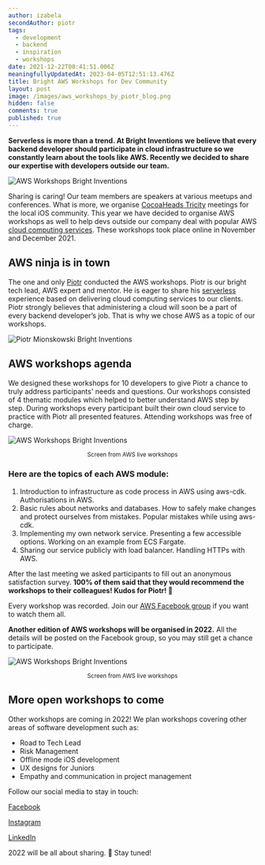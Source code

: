 ```yaml
---
author: izabela
secondAuthor: piotr
tags:
  - development
  - backend
  - inspiration
  - workshops
date: 2021-12-22T08:41:51.006Z
meaningfullyUpdatedAt: 2023-04-05T12:51:13.476Z
title: Bright AWS Workshops for Dev Community
layout: post
image: /images/aws_workshops_by_piotr_blog.png
hidden: false
comments: true
published: true
---
```

**Serverless is more than a trend. At Bright Inventions we believe that every backend developer should participate in cloud infrastructure so we constantly learn about the tools like AWS. Recently we decided to share our expertise with developers outside our team.**

![AWS Workshops Bright Inventions](/images/aws_workshops_by_piotr_blog.png)

Sharing is caring! Our team members are speakers at various meetups and conferences. What is more, we organise [CocoaHeads Tricity](https://www.facebook.com/CocoaHeadsTricity) meetings for the local iOS community. This year we have decided to organise AWS workshops as well to help devs outside our company deal with popular AWS [cloud computing services](/our-areas/cloud-services/). These workshops took place online in November and December 2021.

## AWS ninja is in town

The one and only [Piotr](https://brightinventions.pl/blog/piotr-team-leader-technology-evangelist/) conducted the AWS workshops. Piotr is our bright tech lead, AWS expert and mentor. He is eager to share his [serverless](/blog/why-you-should-go-serverless-with-your-apps/) experience based on delivering cloud computing services to our clients. Piotr strongly believes that administering a cloud will soon be a part of every backend developer’s job. That is why we chose AWS as a topic of our workshops.

![Piotr Mionskowski Bright Inventions](/images/blogpost_www_brightstory_piotr_q2.png)

## AWS workshops agenda

We designed these workshops for 10 developers to give Piotr a chance to truly address participants' needs and questions. Our workshops consisted of 4 thematic modules which helped to better understand AWS step by step. During workshops every participant built their own cloud service to practice with Piotr all presented features. Attending workshops was free of charge. 

![AWS Workshops Bright Inventions](/images/aws_workshops_screen1.png)

<center> <sub> Screen from AWS live workshops </sub> </center> 

### Here are the topics of each AWS module:

1. Introduction to infrastructure as code process in AWS using aws-cdk. Authorisations in AWS.
2. Basic rules about networks and databases. How to safely make changes and protect ourselves from mistakes. Popular mistakes while using aws-cdk.
3. Implementing my own network service. Presenting a few accessible options. Working on an example from ECS Fargate.
4. Sharing our service publicly with load balancer. Handling HTTPs with AWS.

After the last meeting we asked participants to fill out an anonymous satisfaction survey. 
**100% of them said that they would recommend the workshops to their colleagues! Kudos for Piotr! 👏**

Every workshop was recorded. Join our [AWS Facebook group](https://www.facebook.com/groups/amazonwebservicestricity) if you want to watch them all. 

**Another edition of AWS workshops will be organised in 2022.** All the details will be posted on the Facebook group, so you may still get a chance to participate.

![AWS Workshops Bright Inventions](/images/aws_workshops_screen2.png)

<center>  <sub> Screen from AWS live workshops </sub> </center> 

## More open workshops to come

Other workshops are coming in 2022! We plan workshops covering other areas of software development such as:

* Road to Tech Lead
* Risk Management
* Offline mode iOS development
* UX designs for Juniors
* Empathy and communication in project management

Follow our social media to stay in touch: 

[Facebook](https://www.facebook.com/bright.inventions)

[Instagram](https://www.instagram.com/bright_inventions/)

[LinkedIn](https://www.linkedin.com/company/bright-inventions)

2022 will be all about sharing. 🌟  Stay tuned!